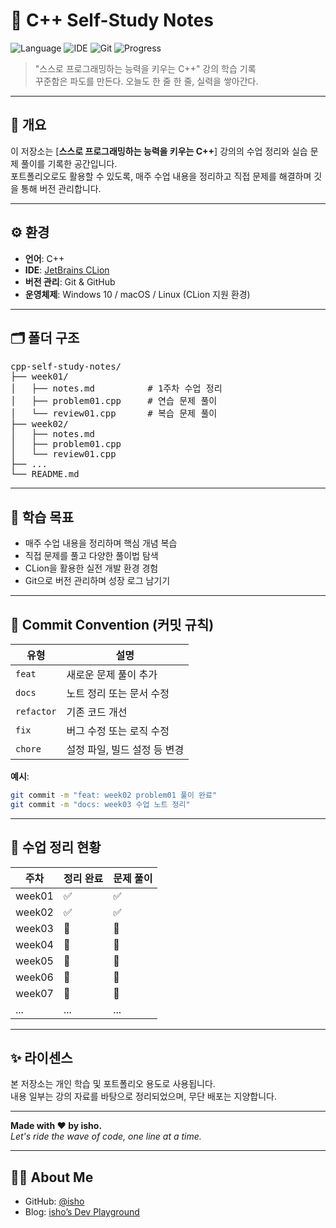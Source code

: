 # 🌊 C++ Self-Study Notes

![Language](https://img.shields.io/badge/language-C++-blue?logo=c%2B%2B)
![IDE](https://img.shields.io/badge/IDE-CLion-green?logo=jetbrains)
![Git](https://img.shields.io/badge/version--control-git-orange?logo=git)
![Progress](https://img.shields.io/badge/status-learning-informational)

> "스스로 프로그래밍하는 능력을 키우는 C++" 강의 학습 기록  
> 꾸준함은 파도를 만든다. 오늘도 한 줄 한 줄, 실력을 쌓아간다.

---

## 🧭 개요

이 저장소는 [**스스로 프로그래밍하는 능력을 키우는 C++**] 강의의 수업 정리와 실습 문제 풀이를 기록한 공간입니다.  
포트폴리오로도 활용할 수 있도록, 매주 수업 내용을 정리하고 직접 문제를 해결하며 깃을 통해 버전 관리합니다.

---

## ⚙️ 환경

- **언어**: C++
- **IDE**: [JetBrains CLion](https://www.jetbrains.com/clion/)
- **버전 관리**: Git & GitHub
- **운영체제**: Windows 10 / macOS / Linux (CLion 지원 환경)

---

## 🗂️ 폴더 구조

<pre>
cpp-self-study-notes/
├── week01/
│   ├── notes.md          # 1주차 수업 정리
│   ├── problem01.cpp     # 연습 문제 풀이
│   └── review01.cpp      # 복습 문제 풀이
├── week02/
│   ├── notes.md
│   ├── problem01.cpp
│   └── review01.cpp
├── ...
└── README.md
</pre>

---

## 📌 학습 목표

- 매주 수업 내용을 정리하며 핵심 개념 복습
- 직접 문제를 풀고 다양한 풀이법 탐색
- CLion을 활용한 실전 개발 환경 경험
- Git으로 버전 관리하며 성장 로그 남기기

---

## 🌊 Commit Convention (커밋 규칙)

| 유형 | 설명 |
|------|------|
| `feat` | 새로운 문제 풀이 추가 |
| `docs` | 노트 정리 또는 문서 수정 |
| `refactor` | 기존 코드 개선 |
| `fix` | 버그 수정 또는 로직 수정 |
| `chore` | 설정 파일, 빌드 설정 등 변경 |

**예시**:

```bash
git commit -m "feat: week02 problem01 풀이 완료"
git commit -m "docs: week03 수업 노트 정리"
```

---

## 📖 수업 정리 현황

| 주차     | 정리 완료 | 문제 풀이 |
|--------|------------|-------------|
| week01 | ✅ | ✅ |
| week02 | ✅ | ✅ |
| week03 | 🔄 | 🔄 |
| week04 | 🔄 | 🔄 |
| week05 | 🔄 | 🔄 |
| week06 | 🔄 | 🔄 |
| week07 | 🔄 | 🔄 |
| ...    | ... | ... |

---

## ✨ 라이센스

본 저장소는 개인 학습 및 포트폴리오 용도로 사용됩니다.  
내용 일부는 강의 자료를 바탕으로 정리되었으며, 무단 배포는 지양합니다.

---

**Made with ❤️ by isho.**  
*Let's ride the wave of code, one line at a time.*

---

## 🙋‍♂️ About Me

- GitHub: [@isho](https://github.com/isho-cpp)
- Blog: [isho’s Dev Playground](https://your-blog-link.com)

```